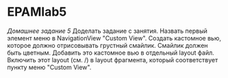 # EPAMlab5

*Домашнее задание 5*
Доделать задание с занятия. Назвать первый элемент меню в NavigationView "Custom View". Создать кастомное вью, которое должно 
отрисовывать грустный смайлик. Смайлик должен быть цветным. Добавить это кастомное вью в отдельный layout файл. Включить этот layout (см. <include>/<merge>)
 в layout фрагмента, который соответствует пункту меню "Custom View".
